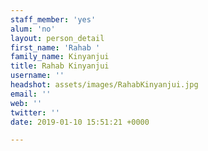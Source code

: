```yaml
---
staff_member: 'yes'
alum: 'no'
layout: person_detail
first_name: 'Rahab '
family_name: Kinyanjui
title: Rahab Kinyanjui
username: ''
headshot: assets/images/RahabKinyanjui.jpg
email: ''
web: ''
twitter: ''
date: 2019-01-10 15:51:21 +0000

---
```

